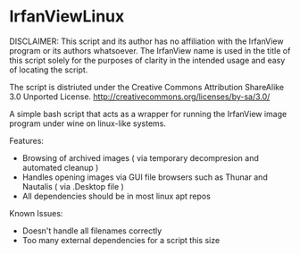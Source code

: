 IrfanViewLinux
==============

DISCLAIMER: This script and its author has no affiliation with the IrfanView program or its authors whatsoever.
The IrfanView name is used in the title of this script solely for the purposes of clarity in the intended usage and easy of locating the script.

The script is distriuted under the Creative Commons Attribution ShareAlike 3.0 Unported License.
http://creativecommons.org/licenses/by-sa/3.0/

A simple bash script that acts as a wrapper for running the IrfanView image program under wine on linux-like systems.

Features:

* Browsing of archived images ( via temporary decompresion and automated cleanup )
* Handles opening images via GUI file browsers such as Thunar and Nautalis ( via .Desktop file )
* All dependencies should be in most linux apt repos

Known Issues:

* Doesn't handle all filenames correctly
* Too many external dependencies for a script this size

